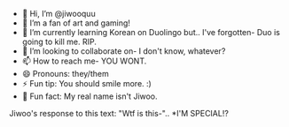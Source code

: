 - 👋 Hi, I’m @jiwooquu
- 👀 I’m a fan of art and gaming!
- 🌱 I’m currently learning Korean on Duolingo but.. I've forgotten- Duo is going to kill me. RIP.
- 💞️ I’m looking to collaborate on- I don't know, whatever?
- 📫 How to reach me- YOU WONT. 
- 😄 Pronouns: they/them
- ⚡ Fun tip: You should smile more. :)
- 📃 Fun fact: My real name isn't Jiwoo.

<!---
jiwooquu/Jiwoo is a ✨ special* ✨ repository because its `README.md` (this file) appears on your GitHub profile.
You can click the Preview link to take a look at your changes.
---> Jiwoo's response to this text: "Wtf is this-".. *I'M SPECIAL!?
